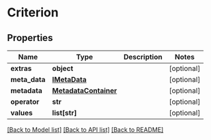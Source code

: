 # Criterion

## Properties
Name | Type | Description | Notes
------------ | ------------- | ------------- | -------------
**extras** | **object** |  | [optional] 
**meta_data** | [**IMetaData**](IMetaData.md) |  | [optional] 
**metadata** | [**MetadataContainer**](MetadataContainer.md) |  | [optional] 
**operator** | **str** |  | [optional] 
**values** | **list[str]** |  | [optional] 

[[Back to Model list]](../README.md#documentation-for-models) [[Back to API list]](../README.md#documentation-for-api-endpoints) [[Back to README]](../README.md)


